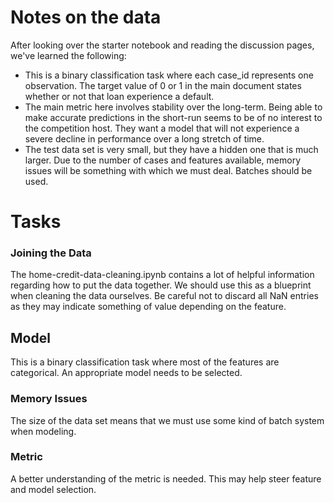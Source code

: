 # Notes on the data

After looking over the starter notebook and reading the discussion pages, we've learned the following:
  * This is a binary classification task where each case_id represents one observation. The target value of 0 or 1 in the main document states whether or not that loan experience a default.
  * The main metric here involves stability over the long-term. Being able to make accurate predictions in the short-run seems to be of no interest to the competition host. They want a model that will not experience a severe decline in performance over a long stretch of time.
  * The test data set is very small, but they have a hidden one that is much larger. Due to the number of cases and features available, memory issues will be something with which we must deal. Batches should be used.


# Tasks

### Joining the Data

The home-credit-data-cleaning.ipynb contains a lot of helpful information regarding how to put the data together. We should use this as a blueprint when cleaning the data ourselves. Be careful not to discard all NaN entries as they may indicate something of value depending on the feature.

## Model

This is a binary classification task where most of the features are categorical. An appropriate model needs to be selected.

### Memory Issues

The size of the data set means that we must use some kind of batch system when modeling. 

### Metric

A better understanding of the metric is needed. This may help steer feature and model selection.
